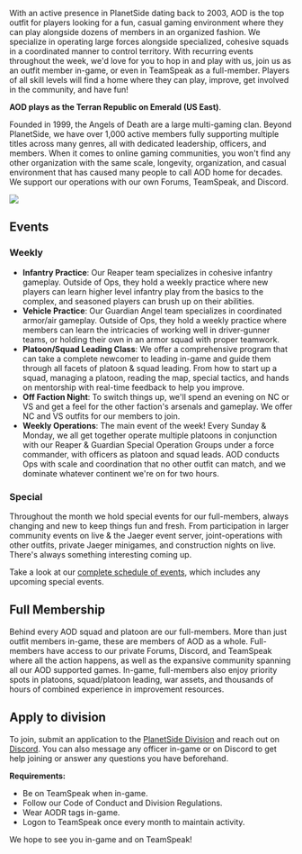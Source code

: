 With an active presence in PlanetSide dating back to 2003, AOD is the top outfit for players looking for a fun, casual gaming environment where they can play alongside dozens of members in an organized fashion. We specialize in operating large forces alongside specialized, cohesive squads in a coordinated manner to control territory. With recurring events throughout the week, we'd love for you to hop in and play with us, join us as an outfit member in-game, or even in TeamSpeak as a full-member. Players of all skill levels will find a home where they can play, improve, get involved in the community, and have fun!

**AOD plays as the Terran Republic on Emerald (US East)**.

Founded in 1999, the Angels of Death are a large multi-gaming clan. Beyond PlanetSide, we have over 1,000 active members fully supporting multiple titles across many genres, all with dedicated leadership, officers, and members. When it comes to online gaming communities, you won't find any other organization with the same scale, longevity, organization, and casual environment that has caused many people to call AOD home for decades. We support our operations with our own Forums, TeamSpeak, and Discord.

![](https://i.imgur.com/yh9xl8R.png)

Events
------

### Weekly

*   **Infantry Practice**: Our Reaper team specializes in cohesive infantry gameplay. Outside of Ops, they hold a weekly practice where new players can learn higher level infantry play from the basics to the complex, and seasoned players can brush up on their abilities.
*   **Vehicle Practice**: Our Guardian Angel team specializes in coordinated armor/air gameplay. Outside of Ops, they hold a weekly practice where members can learn the intricacies of working well in driver-gunner teams, or holding their own in an armor squad with proper teamwork.
*   **Platoon/Squad Leading Class**: We offer a comprehensive program that can take a complete newcomer to leading in-game and guide them through all facets of platoon & squad leading. From how to start up a squad, managing a platoon, reading the map, special tactics, and hands on mentorship with real-time feedback to help you improve.
*   **Off Faction Night**: To switch things up, we'll spend an evening on NC or VS and get a feel for the other faction's arsenals and gameplay. We offer NC and VS outfits for our members to join.
*   **Weekly Operations**: The main event of the week! Every Sunday & Monday, we all get together operate multiple platoons in conjunction with our Reaper & Guardian Special Operation Groups under a force commander, with officers as platoon and squad leads. AOD conducts Ops with scale and coordination that no other outfit can match, and we dominate whatever continent we're on for two hours.

### Special

Throughout the month we hold special events for our full-members, always changing and new to keep things fun and fresh. From participation in larger community events on live & the Jaeger event server, joint-operations with other outfits, private Jaeger minigames, and construction nights on live. There's always something interesting coming up.

Take a look at our [complete schedule of events](https://planetside.clanaod.net/forums/showthread.php?t=242337), which includes any upcoming special events.

Full Membership
---------------

Behind every AOD squad and platoon are our full-members. More than just outfit members in-game, these are members of AOD as a whole. Full-members have access to our private Forums, Discord, and TeamSpeak where all the action happens, as well as the expansive community spanning all our AOD supported games. In-game, full-members also enjoy priority spots in platoons, squad/platoon leading, war assets, and thousands of hours of combined experience in improvement resources.

Apply to division
-----------------

To join, submit an application to the [PlanetSide Division](https://www.clanaod.net/forums/forms.php?do=form&fid=23) and reach out on [Discord](https://discord.gg/clanaod). You can also message any officer in-game or on Discord to get help joining or answer any questions you have beforehand.

**Requirements:**  

*   Be on TeamSpeak when in-game.
*   Follow our Code of Conduct and Division Regulations.
*   Wear AODR tags in-game.
*   Logon to TeamSpeak once every month to maintain activity.

We hope to see you in-game and on TeamSpeak!